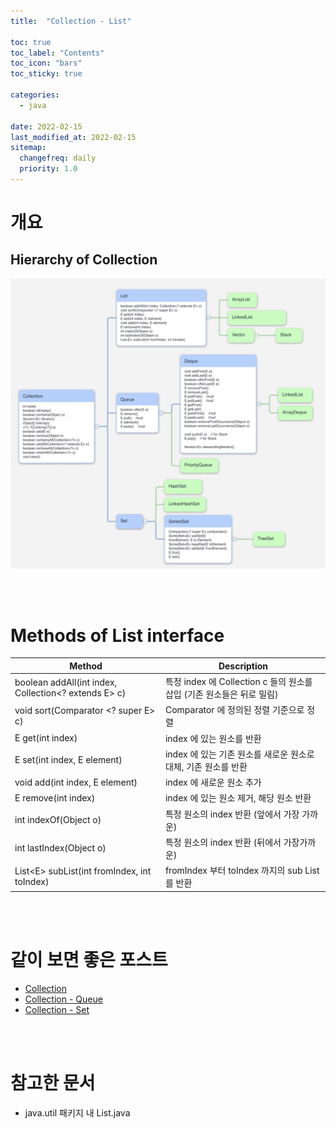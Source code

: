 ```yaml
---
title:  "Collection - List"

toc: true
toc_label: "Contents"
toc_icon: "bars"
toc_sticky: true

categories:
  - java

date: 2022-02-15
last_modified_at: 2022-02-15
sitemap:
  changefreq: daily
  priority: 1.0
---
```


# 개요

##  Hierarchy of Collection

![Collection](../../assets/images/2022-02-15-java_collection_list/Collection-16449055108191-16449090337232.jpg)

<br><br>

# Methods of List interface

| Method                                               | Description                                                  |
| ---------------------------------------------------- | ------------------------------------------------------------ |
| boolean addAll(int index, Collection<? extends E> c) | 특정 index 에 Collection c 들의 원소를 삽입 (기존 원소들은 뒤로 밀림) |
| void sort(Comparator <? super E> c)                  | Comparator 에 정의된 정렬 기준으로 정렬                      |
| E get(int index)                                     | index 에 있는 원소를 반환                                    |
| E set(int index, E element)                          | index 에 있는 기존 원소를 새로운 원소로 대체, 기존 원소를 반환 |
| void add(int index, E element)                       | index 에 새로운 원소 추가                                    |
| E remove(int index)                                  | index 에 있는 원소 제거, 해당 원소 반환                      |
| int indexOf(Object o)                                | 특정 원소의 index 반환 (앞에서 가장 가까운)                  |
| int lastIndex(Object o)                              | 특정 원소의 index 반환 (뒤에서 가장가까운)                   |
| List\<E> subList(int fromIndex, int toIndex)         | fromIndex 부터 toIndex 까지의 sub List 를 반환               |

<br><br>

# 같이 보면 좋은 포스트

* [Collection](../java_collection)
* [Collection - Queue](../java_collection_queue)
* [Collection - Set](../java_collection_set)

<br><br>

# 참고한 문서

* java.util 패키지 내 List.java
